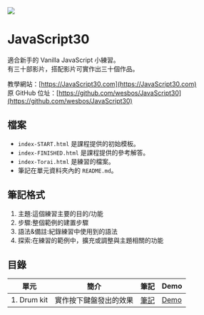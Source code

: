 ﻿![](https://javascript30.com/images/JS3-social-share.png)

# JavaScript30

適合新手的 Vanilla JavaScript 小練習。  
有三十部影片，搭配影片可實作出三十個作品。

教學網站：[https://JavaScript30.com](https://JavaScript30.com)  
原 GitHub 位址：[https://github.com/wesbos/JavaScript30](https://github.com/wesbos/JavaScript30)

## 檔案

* `index-START.html` 是課程提供的初始模板。
* `index-FINISHED.html` 是課程提供的參考解答。
* `index-Torai.html` 是練習的檔案。
* 筆記在單元資料夾內的 `README.md`。

## 筆記格式

1. 主題:這個練習主要的目的/功能
2. 步驟:整個範例的建置步驟
3. 語法&備註:紀錄練習中使用到的語法
4. 探索:在練習的範例中，擴充或調整與主題相關的功能

## 目錄

| 單元        | 簡介                   | 筆記                                               | Demo                                                      |
| ----------- | ---------------------- | -------------------------------------------------- | --------------------------------------------------------- |
| 1. Drum kit | 實作按下鍵盤發出的效果 | [筆記](./01%20-%20JavaScript%20Drum%Kit/README.md) | [Demo](./01%20-%20JavaScript%20Drum%Kit/index-Torai.html) |
